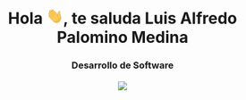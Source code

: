 <h1 align="center">Hola <img src="https://raw.githubusercontent.com/ABSphreak/ABSphreak/master/gifs/Hi.gif" width="30px">, te saluda Luis Alfredo Palomino Medina </h1>
<h3 align="center"> Desarrollo de Software </h3>
<p align="center">
 <a href = "https://github.com/LuisPalomin05"><img align="center" src="https://img.shields.io/badge/github-%23121011.svg?style=for-the-badge&logo=github&logoColor=white" height="30"  /></a>


</p>
